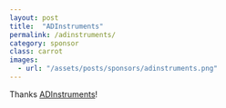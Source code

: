 ```yaml
---
layout: post
title:  "ADInstruments"
permalink: /adinstruments/
category: sponsor
class: carrot
images: 
  - url: "/assets/posts/sponsors/adinstruments.png"
---
```


Thanks [ADInstruments](http://adinstruments.com/)!
